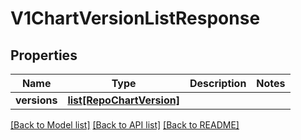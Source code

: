 # V1ChartVersionListResponse

## Properties
Name | Type | Description | Notes
------------ | ------------- | ------------- | -------------
**versions** | [**list[RepoChartVersion]**](RepoChartVersion.md) |  | 

[[Back to Model list]](../vela-client/README.md#documentation-for-models) [[Back to API list]](../vela-client/README.md#documentation-for-api-endpoints) [[Back to README]](../vela-client/README.md)

